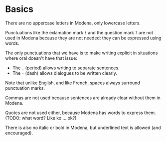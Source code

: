 # Basics

There are no uppercase letters in Modena, only lowercase letters.

Punctuations like the exlamation mark `!` and the question mark `?` are not used in Modena because they are not needed: they can be expressed using words.

The only punctuations that we have is to make writing explicit in situations where oral doesn't have that issue:

* The `.` (period) allows writing to separate sentences.
* The `-` (dash) allows dialogues to be written clearly.

Note that unlike English, and like French, spaces always surround punctuation marks.

Commas are not used because sentences are already clear without them in Modena.

Quotes are not used either, because Modena has words to express them. (TODO: what word? Like ko ... ok?)

There is also no italic or bold in Modena, but underlined text is allowed (and encouraged).
